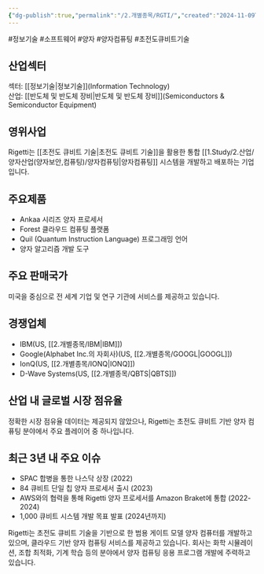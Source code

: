 ```yaml
---
{"dg-publish":true,"permalink":"/2.개별종목/RGTI/","created":"2024-11-09T08:49:34.548+09:00","updated":"2025-07-29T21:37:05.120+09:00"}
---
```


#정보기술 #소프트웨어 #양자 #양자컴퓨팅
#초전도큐비트기술 

## 산업섹터

섹터: [[정보기술\|정보기술]](Information Technology)  
산업: [[반도체 및 반도체 장비\|반도체 및 반도체 장비]](Semiconductors & Semiconductor Equipment)

## 영위사업

Rigetti는 [[초전도 큐비트 기술\|초전도 큐비트 기술]]을 활용한 통합 [[1.Study/2.산업/양자산업(양자보안,컴퓨팅)/양자컴퓨팅\|양자컴퓨팅]] 시스템을 개발하고 배포하는 기업입니다.

## 주요제품

- Ankaa 시리즈 양자 프로세서
- Forest 클라우드 컴퓨팅 플랫폼
- Quil (Quantum Instruction Language) 프로그래밍 언어
- 양자 알고리즘 개발 도구

## 주요 판매국가

미국을 중심으로 전 세계 기업 및 연구 기관에 서비스를 제공하고 있습니다.

## 경쟁업체

- IBM(US, [[2.개별종목/IBM\|IBM]])
- Google(Alphabet Inc.의 자회사)(US, [[2.개별종목/GOOGL\|GOOGL]])
- IonQ(US, [[2.개별종목/IONQ\|IONQ]])
- D-Wave Systems(US, [[2.개별종목/QBTS\|QBTS]])

## 산업 내 글로벌 시장 점유율

정확한 시장 점유율 데이터는 제공되지 않았으나, Rigetti는 초전도 큐비트 기반 양자 컴퓨팅 분야에서 주요 플레이어 중 하나입니다.

## 최근 3년 내 주요 이슈

- SPAC 합병을 통한 나스닥 상장 (2022)
- 84 큐비트 단일 칩 양자 프로세서 출시 (2023)
- AWS와의 협력을 통해 Rigetti 양자 프로세서를 Amazon Braket에 통합 (2022-2024)
- 1,000 큐비트 시스템 개발 목표 발표 (2024년까지)

Rigetti는 초전도 큐비트 기술을 기반으로 한 범용 게이트 모델 양자 컴퓨터를 개발하고 있으며, 클라우드 기반 양자 컴퓨팅 서비스를 제공하고 있습니다. 회사는 화학 시뮬레이션, 조합 최적화, 기계 학습 등의 분야에서 양자 컴퓨팅 응용 프로그램 개발에 주력하고 있습니다.